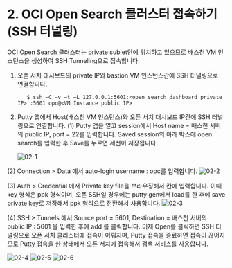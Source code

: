 
# 2. OCI Open Search 클러스터 접속하기 (SSH 터널링)


OCI Open Search 클러스터는 private sublet안에 위치하고 있으므로 배스천 VM 인스턴스을 생성하여 SSH Tunneling으로 접속합니다.  
1. 오픈 서치 대시보드의 private IP와 bastion VM 인스턴스간에 SSH 터널링으로 연결합니다.

          $ ssh –C –v –t –L 127.0.0.1:5601:<open search dashboard private IP> :5601 opc@<VM Instance public IP>

3. Putty 앱에서 Host(배스천 VM 인스턴스)와 오픈 서치 대시보드 IP간에 SSH 터널링으로 연결합니다.
(1) Putty 앱을 열고 session에서 Host name = 배스천 서버의 public IP, port = 22를 입력합니다. Saved session의 아래 박스에 open search를 입력한 후 Save를 누르면 세션이 저장됩니다.
   
   ![02-1](https://github.com/oraclekr-data-platform/ODWS-S04-ADB-Data-Visualization/assets/150219167/191cd74e-e9c7-45f0-8a3d-500b9ea6faa7)

(2) Connection > Data 에서 auto-login username : opc를 입력합니다.
![02-2](https://github.com/oraclekr-data-platform/ODWS-S04-ADB-Data-Visualization/assets/150219167/b81e1e38-f6fe-45d1-be03-cf4099566e5b)

(3) Auth > Credential 에서 Private key file을 브라우징해서 칸에 입력합니다. 이때 key 형식은 ppk 형식이며, 오픈 SSH일 경우에는 putty gen에서 load를 한 후에 save private key로 저장해서 ppk 형식으로 전환해서 사용합니다.
![02-3](https://github.com/oraclekr-data-platform/ODWS-S04-ADB-Data-Visualization/assets/150219167/60f9ea2a-1b53-4122-9f8b-d8fbba6cb7f7)

(4) SSH > Tunnels 에서 Source port = 5601, Destination = 배스천 서버의 public IP : 5601 을 입력한 후에 add 를 클릭합니다. 이제 Open를 클릭하면 SSH 터널링으로 오픈 서치 클러스터에 접속이 이뤄지며, Putty 접속을 종료하면 접속이 끊어지므로 
Putty 접속을 한 상태에서 오픈 서치에 접속해서 검색 서비스를 사용합니다.

![02-4](https://github.com/oraclekr-data-platform/ODWS-S04-ADB-Data-Visualization/assets/150219167/dc7f7d76-4023-440c-8bdb-f9788764744c)
![02-5](https://github.com/oraclekr-data-platform/ODWS-S04-ADB-Data-Visualization/assets/150219167/826529da-f3d3-4056-9714-df85879fb7b9)
![02-6](https://github.com/oraclekr-data-platform/ODWS-S04-ADB-Data-Visualization/assets/150219167/a6681d28-788c-42af-9dcb-a5cd0ebf6154)
   

